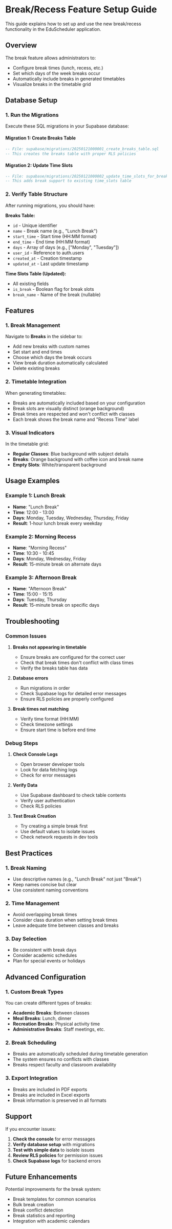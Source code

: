 # Break/Recess Feature Setup Guide

This guide explains how to set up and use the new break/recess functionality in the EduScheduler application.

## Overview

The break feature allows administrators to:
- Configure break times (lunch, recess, etc.)
- Set which days of the week breaks occur
- Automatically include breaks in generated timetables
- Visualize breaks in the timetable grid

## Database Setup

### 1. Run the Migrations

Execute these SQL migrations in your Supabase database:

#### Migration 1: Create Breaks Table
```sql
-- File: supabase/migrations/20250121000001_create_breaks_table.sql
-- This creates the breaks table with proper RLS policies
```

#### Migration 2: Update Time Slots
```sql
-- File: supabase/migrations/20250121000002_update_time_slots_for_breaks.sql
-- This adds break support to existing time_slots table
```

### 2. Verify Table Structure

After running migrations, you should have:

**Breaks Table:**
- `id` - Unique identifier
- `name` - Break name (e.g., "Lunch Break")
- `start_time` - Start time (HH:MM format)
- `end_time` - End time (HH:MM format)
- `days` - Array of days (e.g., ["Monday", "Tuesday"])
- `user_id` - Reference to auth.users
- `created_at` - Creation timestamp
- `updated_at` - Last update timestamp

**Time Slots Table (Updated):**
- All existing fields
- `is_break` - Boolean flag for break slots
- `break_name` - Name of the break (nullable)

## Features

### 1. Break Management

Navigate to **Breaks** in the sidebar to:
- Add new breaks with custom names
- Set start and end times
- Choose which days the break occurs
- View break duration automatically calculated
- Delete existing breaks

### 2. Timetable Integration

When generating timetables:
- Breaks are automatically included based on your configuration
- Break slots are visually distinct (orange background)
- Break times are respected and won't conflict with classes
- Each break shows the break name and "Recess Time" label

### 3. Visual Indicators

In the timetable grid:
- **Regular Classes**: Blue background with subject details
- **Breaks**: Orange background with coffee icon and break name
- **Empty Slots**: White/transparent background

## Usage Examples

### Example 1: Lunch Break
- **Name**: "Lunch Break"
- **Time**: 12:00 - 13:00
- **Days**: Monday, Tuesday, Wednesday, Thursday, Friday
- **Result**: 1-hour lunch break every weekday

### Example 2: Morning Recess
- **Name**: "Morning Recess"
- **Time**: 10:30 - 10:45
- **Days**: Monday, Wednesday, Friday
- **Result**: 15-minute break on alternate days

### Example 3: Afternoon Break
- **Name**: "Afternoon Break"
- **Time**: 15:00 - 15:15
- **Days**: Tuesday, Thursday
- **Result**: 15-minute break on specific days

## Troubleshooting

### Common Issues

1. **Breaks not appearing in timetable**
   - Ensure breaks are configured for the correct user
   - Check that break times don't conflict with class times
   - Verify the breaks table has data

2. **Database errors**
   - Run migrations in order
   - Check Supabase logs for detailed error messages
   - Ensure RLS policies are properly configured

3. **Break times not matching**
   - Verify time format (HH:MM)
   - Check timezone settings
   - Ensure start time is before end time

### Debug Steps

1. **Check Console Logs**
   - Open browser developer tools
   - Look for data fetching logs
   - Check for error messages

2. **Verify Data**
   - Use Supabase dashboard to check table contents
   - Verify user authentication
   - Check RLS policies

3. **Test Break Creation**
   - Try creating a simple break first
   - Use default values to isolate issues
   - Check network requests in dev tools

## Best Practices

### 1. Break Naming
- Use descriptive names (e.g., "Lunch Break" not just "Break")
- Keep names concise but clear
- Use consistent naming conventions

### 2. Time Management
- Avoid overlapping break times
- Consider class duration when setting break times
- Leave adequate time between classes and breaks

### 3. Day Selection
- Be consistent with break days
- Consider academic schedules
- Plan for special events or holidays

## Advanced Configuration

### 1. Custom Break Types
You can create different types of breaks:
- **Academic Breaks**: Between classes
- **Meal Breaks**: Lunch, dinner
- **Recreation Breaks**: Physical activity time
- **Administrative Breaks**: Staff meetings, etc.

### 2. Break Scheduling
- Breaks are automatically scheduled during timetable generation
- The system ensures no conflicts with classes
- Breaks respect faculty and classroom availability

### 3. Export Integration
- Breaks are included in PDF exports
- Breaks are included in Excel exports
- Break information is preserved in all formats

## Support

If you encounter issues:

1. **Check the console** for error messages
2. **Verify database setup** with migrations
3. **Test with simple data** to isolate issues
4. **Review RLS policies** for permission issues
5. **Check Supabase logs** for backend errors

## Future Enhancements

Potential improvements for the break system:
- Break templates for common scenarios
- Bulk break creation
- Break conflict detection
- Break statistics and reporting
- Integration with academic calendars
